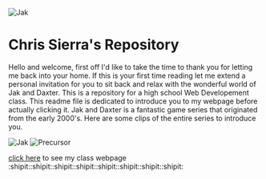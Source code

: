 ![Jak](http://psnprofiles.com/lib/img/games/bf812e/Lf0abf0.png)
# Chris Sierra's Repository
Hello and welcome, first off I'd like to take the time to thank you for letting me back into your home. If this is your first time reading let me extend a personal invitation for you to sit back and relax with the wonderful world of Jak and Daxter. 
This is a repository for a high school Web Developement class.
This readme file is dedicated to introduce you to my webpage before actually clicking it. Jak and Daxter is a fantastic game series that originated from the early 2000's. Here are some clips of the entire series to introduce you.


![Jak](http://static.giantbomb.com/uploads/original/1/13757/886824-jak3_03.jpg)
![Precursor](http://vignette2.wikia.nocookie.net/jakanddaxter/images/b/be/Forbidden_Jungle_4.png/revision/latest?cb=20140415195458)

[click here](http://csierramist.github.io/WPD) to see my class webpage :shipit::shipit::shipit::shipit::shipit::shipit::shipit::shipit:
